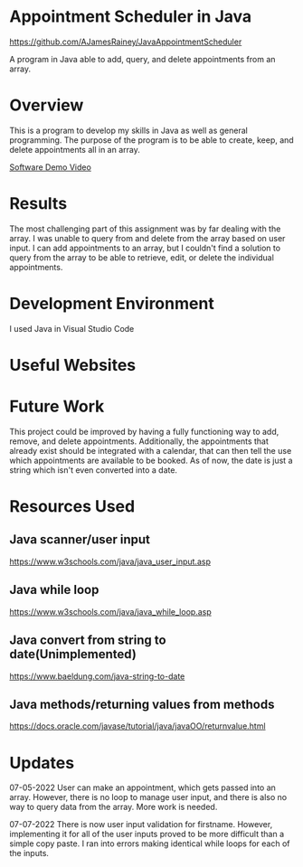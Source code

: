 # Appointment Scheduler in Java
https://github.com/AJamesRainey/JavaAppointmentScheduler

A program in Java able to add, query, and delete appointments from an array. 


# Overview

This is a program to develop my skills in Java as well as general programming. The purpose of the program is to be able to create, keep, and delete appointments all in an array. 


[Software Demo Video](https://www.loom.com/share/92ac98f83df343f38998121f35a3e5ad)

# Results



The most challenging part of this assignment was by far dealing with the array. I was unable to query from and delete from the array based on user input. I can add appointments to an array, but I couldn't find a solution to query from the array to be able to retrieve, edit, or delete the individual appointments. 

# Development Environment

I used Java in Visual Studio Code


# Useful Websites


# Future Work

This project could be improved by having a fully functioning way to add, remove, and delete appointments. Additionally, the appointments that already exist should be integrated with a calendar, that can then tell the use which appointments are available to be booked. As of now, the date is just a string which isn't even converted into a date. 

# Resources Used

## Java scanner/user input
https://www.w3schools.com/java/java_user_input.asp

## Java while loop
https://www.w3schools.com/java/java_while_loop.asp


## Java convert from string to date(Unimplemented)
https://www.baeldung.com/java-string-to-date

## Java methods/returning values from methods
https://docs.oracle.com/javase/tutorial/java/javaOO/returnvalue.html



# Updates
07-05-2022
User can make an appointment, which gets passed into an array. However, there is no loop to manage user input, and there is also no way to query data from the array. More work is needed. 

07-07-2022
There is now user input validation for firstname. However, implementing it for all of the user inputs proved to be more difficult than a simple copy paste. I ran into errors making identical while loops for each of the inputs. 

